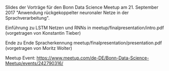 Slides der Vorträge für den Bonn Data Science Meetup am 21. September 2017 "Anwendung rückgekoppelter neuronaler Netze in der Sprachverarbeitung".

Einführung zu LSTM Netzen und RNNs in meetup/finalpresentation/intro.pdf (vorgetragen von Konstantin Tieber)

Ende zu Ende Spracherkennung meetup/finalpresentation/presentation.pdf (vorgetragen von Moritz Wolter)

Meetup Event: https://www.meetup.com/de-DE/Bonn-Data-Science-Meetup/events/242790316/
